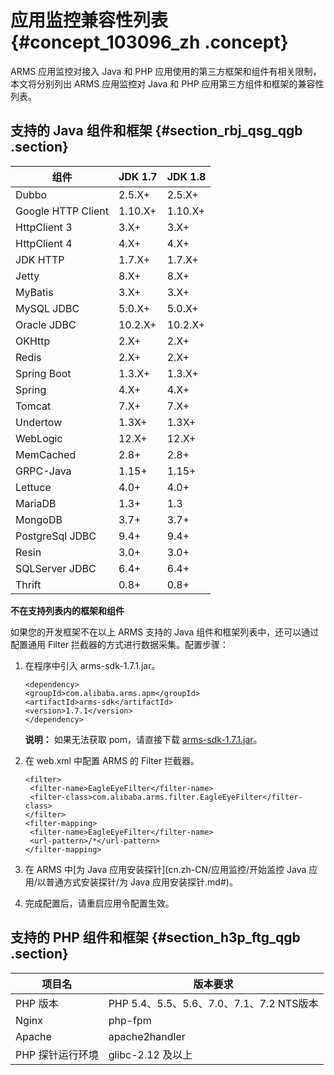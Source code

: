 # 应用监控兼容性列表 {#concept_103096_zh .concept}

ARMS 应用监控对接入 Java 和 PHP 应用使用的第三方框架和组件有相关限制，本文将分别列出 ARMS 应用监控对 Java 和 PHP 应用第三方组件和框架的兼容性列表。

## 支持的 Java 组件和框架 {#section_rbj_qsg_qgb .section}

|组件|JDK 1.7|JDK 1.8|
|--|-------|-------|
|Dubbo|2.5.X+|2.5.X+|
|Google HTTP Client|1.10.X+|1.10.X+|
|HttpClient 3|3.X+|3.X+|
|HttpClient 4|4.X+|4.X+|
|JDK HTTP|1.7.X+|1.7.X+|
|Jetty|8.X+|8.X+|
|MyBatis|3.X+|3.X+|
|MySQL JDBC|5.0.X+|5.0.X+|
|Oracle JDBC|10.2.X+|10.2.X+|
|OKHttp|2.X+|2.X+|
|Redis|2.X+|2.X+|
|Spring Boot|1.3.X+|1.3.X+|
|Spring|4.X+|4.X+|
|Tomcat|7.X+|7.X+|
|Undertow|1.3X+|1.3X+|
|WebLogic|12.X+|12.X+|
|MemCached|2.8+|2.8+|
|GRPC-Java|1.15+|1.15+|
|Lettuce|4.0+|4.0+|
|MariaDB|1.3+|1.3|
|MongoDB|3.7+|3.7+|
|PostgreSql JDBC|9.4+|9.4+|
|Resin|3.0+|3.0+|
|SQLServer JDBC|6.4+|6.4+|
|Thrift|0.8+|0.8+|

**不在支持列表内的框架和组件**

如果您的开发框架不在以上 ARMS 支持的 Java 组件和框架列表中，还可以通过配置通用 Filter 拦截器的方式进行数据采集。配置步骤：

1.  在程序中引入 arms-sdk-1.7.1.jar。

    ```
    <dependency>
    <groupId>com.alibaba.arms.apm</groupId>
    <artifactId>arms-sdk</artifactId>
    <version>1.7.1</version>
    </dependency>
    ```

    **说明：** 如果无法获取 pom，请直接下载 [arms-sdk-1.7.1.jar](https://aliware-images.oss-cn-hangzhou.aliyuncs.com/arms/arms-sdk-1.7.1.jar)。

2.  在 web.xml 中配置 ARMS 的 Filter 拦截器。

    ```
    <filter>
     <filter-name>EagleEyeFilter</filter-name>
     <filter-class>com.alibaba.arms.filter.EagleEyeFilter</filter-class>
    </filter>
    <filter-mapping>
     <filter-name>EagleEyeFilter</filter-name>
     <url-pattern>/*</url-pattern>
    </filter-mapping>
    ```

3.  在 ARMS 中[为 Java 应用安装探针](cn.zh-CN/应用监控/开始监控 Java 应用/以普通方式安装探针/为 Java 应用安装探针.md#)。
4.  完成配置后，请重启应用令配置生效。

## 支持的 PHP 组件和框架 {#section_h3p_ftg_qgb .section}

|项目名|版本要求|
|---|----|
|PHP 版本|PHP 5.4、5.5、5.6、7.0、7.1、7.2 NTS版本|
|Nginx|php-fpm|
|Apache|apache2handler|
|PHP 探针运行环境|glibc-2.12 及以上|

